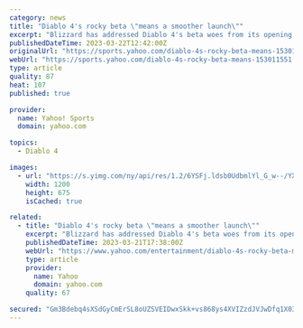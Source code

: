```yaml
---
category: news
title: "Diablo 4's rocky beta \"means a smoother launch\""
excerpt: "Blizzard has addressed Diablo 4's beta woes from its opening day, promising that the bumpy experience will lead to a \"smoother launch.\" Speaking to GamesRadar+, Diablo general manager Rod Fergusson ..."
publishedDateTime: 2023-03-22T12:42:00Z
originalUrl: "https://sports.yahoo.com/diablo-4s-rocky-beta-means-153011551.html"
webUrl: "https://sports.yahoo.com/diablo-4s-rocky-beta-means-153011551.html"
type: article
quality: 87
heat: 107
published: true

provider:
  name: Yahoo! Sports
  domain: yahoo.com

topics:
  - Diablo 4

images:
  - url: "https://s.yimg.com/ny/api/res/1.2/6YSFj.ldsb0UdbmlYl_G_w--/YXBwaWQ9aGlnaGxhbmRlcjt3PTEyMDA7aD02NzU-/https://media.zenfs.com/en/gamesradar_237/fbc84ca073007151c0423194d413b249"
    width: 1200
    height: 675
    isCached: true

related:
  - title: "Diablo 4's rocky beta \"means a smoother launch\""
    excerpt: "Blizzard has addressed Diablo 4's beta woes from its opening day, promising that the bumpy experience will lead to a \"smoother launch.\" Speaking to GamesRadar+, Diablo general manager Rod Fergusson ..."
    publishedDateTime: 2023-03-21T17:38:00Z
    webUrl: "https://www.yahoo.com/entertainment/diablo-4s-rocky-beta-means-153011551.html"
    type: article
    provider:
      name: Yahoo
      domain: yahoo.com
    quality: 67

secured: "Gm3Bdebq4sXSdGyCmErSL8oUZSVEIDwxSkk+vs868ys4XVIZzdJVJwDfq1X03QteTXQG4kmF+lSGlXTZJeREiPnmOzhTQWfG6eW18BLnM3z5/NYs6ze3xjCKp6jf1pm0m7tGHKKJDXazeZoeWuMlDT+AbF5lOxL5HoVxCRiQYEERjKqP582X2eaXTnpHRkmdyDgrLPfzOLWoVJdPM2bg7wSCBuBHcgT8KRI1rhYImS8lOoaFNWdYUUV2BUDOndkWaj4dNeCuGuzriGvcUGQmEPNuDaSKJ4sTWpYKwVoBWVLaG9THFkGJICvSbeee8wLyZc7QH68Z07cXY6kYCUE/9rG0JVdRuNld2w+pTOuDY68=;5QmhdhWQXDV5M8NzHvt5XA=="
---
```


